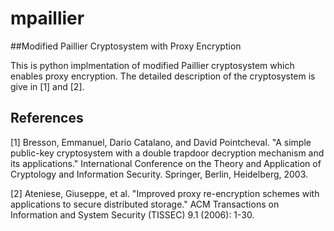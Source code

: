 # mpaillier
##Modified Paillier Cryptosystem with Proxy Encryption

This is python implmentation of modified Paillier cryptosystem which enables proxy encryption. The detailed description of the cryptosystem is give in [1] and [2].


## References

[1] Bresson, Emmanuel, Dario Catalano, and David Pointcheval. "A simple public-key cryptosystem with a double trapdoor decryption mechanism and its applications." International Conference on the Theory and Application of Cryptology and Information Security. Springer, Berlin, Heidelberg, 2003.

[2] Ateniese, Giuseppe, et al. "Improved proxy re-encryption schemes with applications to secure distributed storage." ACM Transactions on Information and System Security (TISSEC) 9.1 (2006): 1-30.
